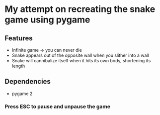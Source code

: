 # My attempt on recreating the snake game using pygame

## Features
- Infinite game -> you can never die
- Snake appears out of the opposite wall when you slither into a wall
- Snake will cannibalize itself when it hits its own body, shortening its length

## Dependencies
- pygame 2

### Press ESC to pause and unpause the game
